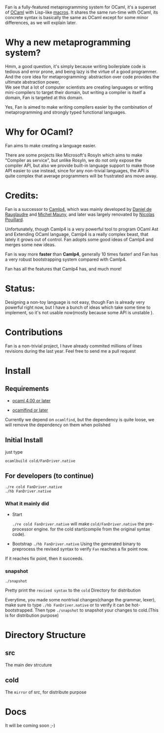 
Fan is a fully-featured metaprogramming system for OCaml, it's a
superset of [OCaml](http://caml.inria.fr/) with Lisp-like
[macros](http://letoverlambda.com/). It shares the same run-time with
OCaml, its concrete syntax is basically the same as OCaml except for
some minor differences, as we will explain later.


# Why a new metaprogramming system?

Hmm, a good question, it's simply because writing boilerplate code is
tedious and error prone, and being lazy is the virtue of a good programmer. And the core idea for metaprogramming: abstraction
over code provides the ultimate abstraction power,  
We see that a lot of computer scientists are creating languages or
writing mini-compilers to target their domain, but writing a
compiler is itself a domain, Fan is targeted at this domain.

Yes, Fan is aimed to make writing compilers easier by the
combination of metaprogramming and strongly typed functional
languages.

# Why for OCaml?

Fan aims to make
creating a language easier.

There are some projects like Microsoft's Rosyln which aims to make
"Compiler as service", but unlike Rosyln, we do not only expose the
compiler API, but also we provide built-in language support to make
those API easier to use instead, since for any non-trivial
languages, the API is quite complex that average programmers will be
frustrated ans move away.

# Credits:

Fan is a successor to [Camlp4](http://brion.inria.fr/gallium/index.php/Camlp4), which was
mainly developed by [Daniel de Rauglaudre](http://pauillac.inria.fr/~ddr/) and
[Michel Mauny](http://michel.mauny.net/index.en.php), and later was largely renovated by
[Nicolas Pouillard](http://nicolaspouillard.fr/).

Unfortunately, though Camlp4 is a very powerful tool to program
OCaml Ast and Extending OCaml language, Camlp4 is a really complex
beast, that lately it grows out of control. Fan adopts some good
ideas of Camlp4 and merges some new ideas.

Fan is way more **faster** than **Camlp4**, generally 10 times faster!
and Fan has a very robust bootstrapping system compared with Camlp4.

Fan has all the features that Camlp4 has, and much more!

# Status:

Designing a non-toy language is not easy, though Fan is already very
powerful right now, but I have a bunch of ideas which take some time
to implement, so it's not usable now(mostly because some API is
unstable ).


# Contributions

Fan is a non-trivial project, I have already commited millions of
lines revisions during the last year.
Feel free to send me a pull request

# Install

## Requirements

-   [ocaml 4.00 or later](http://caml.inria.fr/ocaml/release.en.html)

-   [ocamlfind or later](http://projects.camlcity.org/projects/findlib.html)


Currently we depend on `ocamlfind`, but the dependency is quite
loose, we will remove the dependency on them when polished

## Initial Install

just type

    ocamlbuild cold/FanDriver.native

## For developers (to continue)

    ./re cold FanDriver.native
    ./hb FanDriver.native 

### What it mainly did

-   Start 
    
    `./re cold FanDriver.native` will make `cold/FanDriver.native`
    the pre-processor engine.  for the cold start(compile from the
    original syntax code).

-   Bootstrap
    `./hb FanDriver.native`
    Using the generated binary to preprocess the revised syntax to
    verify `Fan` reaches a fix point now.

If it reaches fix point, then it succeeds.

### snapshot

    ./snapshot

Pretty print the `revised syntax` to the `cold` Directory for distribution

Everytime, you made some nontrival changes(change the grammar,
lexer), make sure to type `./hb FanDriver.native` or to
verify it can be hot-bootstrapped.
Then type `./snapshot` to snapshot your changes to cold.(This is for
distribution purpose) 

# Directory Structure

## src

The main dev strcuture

## cold

The `mirror` of src, for distribute purpose 

# Docs

It will be coming soon ;-)
